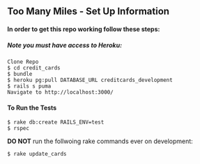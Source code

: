 ## Too Many Miles - Set Up Information

#### In order to get this repo working follow these steps:

##### Note you must have access to Heroku:

    Clone Repo
    $ cd credit_cards
    $ bundle
    $ heroku pg:pull DATABASE_URL creditcards_development
    $ rails s puma
    Navigate to http://localhost:3000/

#### To Run the Tests

    $ rake db:create RAILS_ENV=test
    $ rspec

**DO NOT** run the follwoing rake commands ever on development:

    $ rake update_cards




